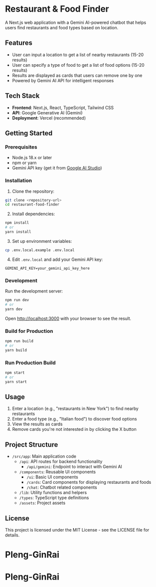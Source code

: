 # Restaurant & Food Finder

A Next.js web application with a Gemini AI-powered chatbot that helps users find restaurants and food types based on location.

## Features

- User can input a location to get a list of nearby restaurants (15-20 results)
- User can specify a type of food to get a list of food options (15-20 results)
- Results are displayed as cards that users can remove one by one
- Powered by Gemini AI API for intelligent responses

## Tech Stack

- **Frontend**: Next.js, React, TypeScript, Tailwind CSS
- **API**: Google Generative AI (Gemini)
- **Deployment**: Vercel (recommended)

## Getting Started

### Prerequisites

- Node.js 18.x or later
- npm or yarn
- Gemini API key (get it from [Google AI Studio](https://makersuite.google.com/app/apikey))

### Installation

1. Clone the repository:

```bash
git clone <repository-url>
cd restaurant-food-finder
```

2. Install dependencies:

```bash
npm install
# or
yarn install
```

3. Set up environment variables:

```bash
cp .env.local.example .env.local
```

4. Edit `.env.local` and add your Gemini API key:

```
GEMINI_API_KEY=your_gemini_api_key_here
```

### Development

Run the development server:

```bash
npm run dev
# or
yarn dev
```

Open [http://localhost:3000](http://localhost:3000) with your browser to see the result.

### Build for Production

```bash
npm run build
# or
yarn build
```

### Run Production Build

```bash
npm start
# or
yarn start
```

## Usage

1. Enter a location (e.g., "restaurants in New York") to find nearby restaurants
2. Enter a food type (e.g., "Italian food") to discover food options
3. View the results as cards
4. Remove cards you're not interested in by clicking the X button

## Project Structure

- `/src/app`: Main application code
  - `/api`: API routes for backend functionality
    - `/api/gemini`: Endpoint to interact with Gemini AI
  - `/components`: Reusable UI components
    - `/ui`: Basic UI components
    - `/cards`: Card components for displaying restaurants and foods
    - `/chat`: Chatbot related components
  - `/lib`: Utility functions and helpers
  - `/types`: TypeScript type definitions
  - `/assets`: Project assets

## License

This project is licensed under the MIT License - see the LICENSE file for details.
# Pleng-GinRai
# Pleng-GinRai

